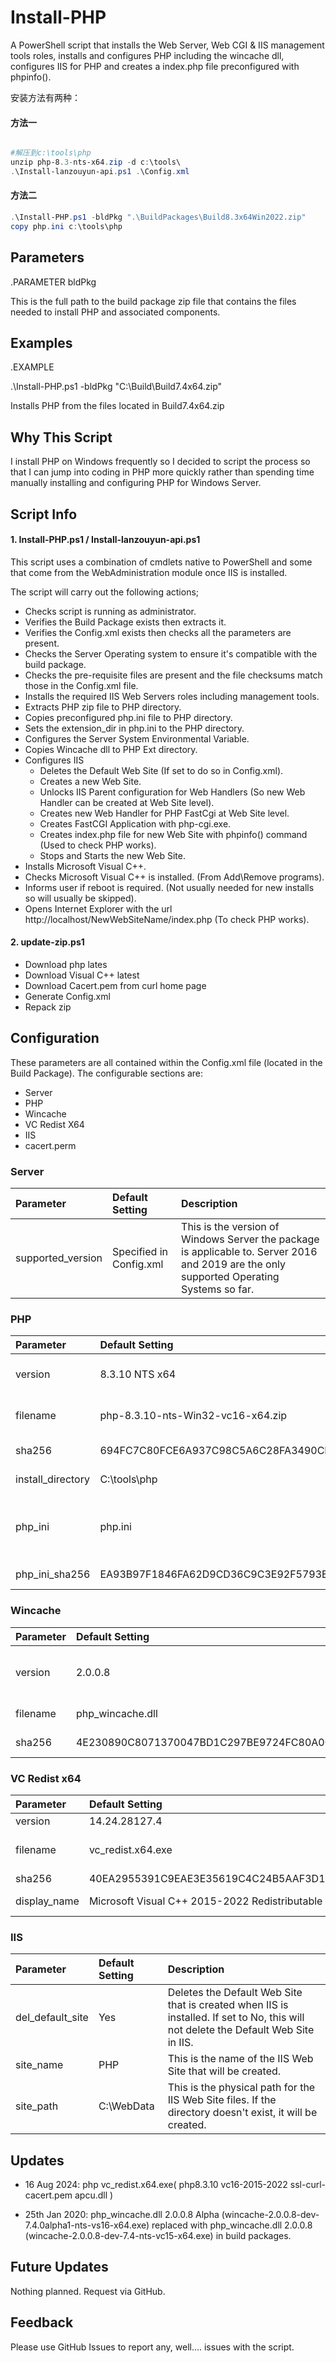 # Install-PHP

A PowerShell script that installs the Web Server, Web CGI & IIS management tools roles, installs and configures PHP including the wincache dll, configures IIS for PHP and creates
a index.php file preconfigured with phpinfo().

安装方法有两种：

#### 方法一

 ```powershell

 #解压到c:\tools\php
 unzip php-8.3-nts-x64.zip -d c:\tools\
 .\Install-lanzouyun-api.ps1 .\Config.xml
 ```
 #### 方法二

```powershell
.\Install-PHP.ps1 -bldPkg ".\BuildPackages\Build8.3x64Win2022.zip"
copy php.ini c:\tools\php
```

## Parameters

.PARAMETER bldPkg

This is the full path to the build package zip file that contains the files needed to install PHP and associated components.



## Examples

.EXAMPLE

.\Install-PHP.ps1 -bldPkg "C:\Build\Build7.4x64.zip"

Installs PHP from the files located in Build7.4x64.zip



## Why This Script

I install PHP on Windows frequently so I decided to script the process so that I can jump into coding in PHP more quickly rather than spending time manually installing and configuring PHP for Windows Server.



## Script Info

#### 1. Install-PHP.ps1 / Install-lanzouyun-api.ps1

This script uses a combination of cmdlets native to PowerShell and some that come from the WebAdministration module once IIS is installed.

The script will carry out the following actions;

- Checks script is running as administrator.
- Verifies the Build Package exists then extracts it.
- Verifies the Config.xml exists then checks all the parameters are present.
- Checks the Server Operating system to ensure it's compatible with the build package.
- Checks the pre-requisite files are present and the file checksums match those in the Config.xml file.
- Installs the required IIS Web Servers roles including management tools.
- Extracts PHP zip file to PHP directory.
- Copies preconfigured php.ini file to PHP directory.
- Sets the extension_dir in php.ini to the PHP directory.
- Configures the Server System Environmental Variable.
- Copies Wincache dll to PHP Ext directory.
- Configures IIS
  - Deletes the Default Web Site (If set to do so in Config.xml).
  - Creates a new Web Site.
  - Unlocks IIS Parent configuration for Web Handlers (So new Web Handler can be created at Web Site level).
  - Creates new Web Handler for PHP FastCgi at Web Site level.
  - Creates FastCGI Application with php-cgi.exe.
  - Creates index.php file for new Web Site with phpinfo() command (Used to check PHP works).
  - Stops and Starts the new Web Site.
 - Installs Microsoft Visual C++.
 - Checks Microsoft Visual C++ is installed. (From Add\Remove programs).
 - Informs user if reboot is required. (Not usually needed for new installs so will usually be skipped).
 - Opens Internet Explorer with the url http://localhost/NewWebSiteName/index.php (To check PHP works).

#### 2. update-zip.ps1

- Download php lates
- Download Visual C++ latest
- Download Cacert.pem from curl home page
- Generate Config.xml
- Repack zip



## Configuration

These parameters are all contained within the Config.xml file (located in the Build Package). The configurable sections are:
- Server
- PHP
- Wincache
- VC Redist X64
- IIS
- cacert.perm



### Server

| Parameter | Default Setting | Description |
| :--- | :--- | :--- |
| supported_version | Specified in Config.xml | This is the version of Windows Server the package is applicable to. Server 2016 and 2019 are the only supported Operating Systems so far. |

### PHP

| Parameter | Default Setting | Description |
| :--- | :--- | :--- |
| version | 8.3.10 NTS x64 | This is the version of PHP to be installed. This setting is used to name the CGI Web Handler in IIS. |
| filename | php-8.3.10-nts-Win32-vc16-x64.zip | This is the name of the PHP install zip file downloaded from https://windows.php.net/download. |
| sha256 | 694FC7C80FCE6A937C98C5A6C28FA3490CD6BC0E3172B266685E8D83F447A04A | This is the SHA256 file checksum of the PHP zip file. |
| install_directory | C:\tools\php | This is the location on the server where PHP will be installed to. |
| php_ini | php.ini | This is the preconfigured php.ini that will be used for the setup. The parameter extension=php_wincache.dll is the only one added so far. |
| php_ini_sha256 | EA93B97F1846FA62D9CD36C9C3E92F5793E5AE171EE20233EA1C12C384D91BF4 | This is the SHA256 file checksum of the php.ini file. |



### Wincache

| Parameter | Default Setting | Description |
| :--- | :--- | :--- |
| version | 2.0.0.8 | This is the version of the php_wincache.dll file to be installed. Wincache is available from https://sourceforge.net/projects/wincache/ |
| filename | php_wincache.dll | This is the name of the Wincache file that is copied to the PHP extensions directory. |
| sha256 | 4E230890C8071370047BD1C297BE9724FC80A0C32C2D308B17500AE6C70C7E15 | This is the SHA256 file checksum of the php_wincache.dll. |



### VC Redist x64

| Parameter | Default Setting | Description |
| :--- | :--- | :--- |
| version | 14.24.28127.4 | This is the version of Microsoft Visual C++ 2015-2022 Redistributable to be installed. |
| filename | vc_redist.x64.exe | This is the name of the Visual C++ file downloaded from https://download.visualstudio.microsoft.com/download/pr/3b070396-b7fb-4eee-aa8b-102a23c3e4f4/40EA2955391C9EAE3E35619C4C24B5AAF3D17AEAA6D09424EE9672AA9372AEED/VC_redist.x64.exe |
| sha256 | 40EA2955391C9EAE3E35619C4C24B5AAF3D17AEAA6D09424EE9672AA9372AEED | This is the SHA256 file checksum of the vc_redist.x64.exe file. |
| display_name | Microsoft Visual C++ 2015-2022 Redistributable (x64) - 14.24.28127 | This is the display name of Visual C++ as seen in the Add/Remove programs applet. This display name will be checked against the server to make sure its installed. |



### IIS

| Parameter | Default Setting | Description |
| :--- | :--- | :--- |
| del_default_site | Yes | Deletes the Default Web Site that is created when IIS is installed. If set to No, this will not delete the Default Web Site in IIS. |
| site_name | PHP | This is the name of the IIS Web Site that will be created. |
| site_path | C:\WebData | This is the physical path for the IIS Web Site files. If the directory doesn't exist, it will be created. | 


## Updates

- 16 Aug 2024: php vc_redist.x64.exe( php8.3.10 vc16-2015-2022 ssl-curl-cacert.pem apcu.dll )

- 25th Jan 2020: php_wincache.dll 2.0.0.8 Alpha (wincache-2.0.0.8-dev-7.4.0alpha1-nts-vs16-x64.exe) replaced with php_wincache.dll 2.0.0.8 (wincache-2.0.0.8-dev-7.4-nts-vc15-x64.exe) in build packages.



## Future Updates

Nothing planned. Request via GitHub.



## Feedback

Please use GitHub Issues to report any, well.... issues with the script.

